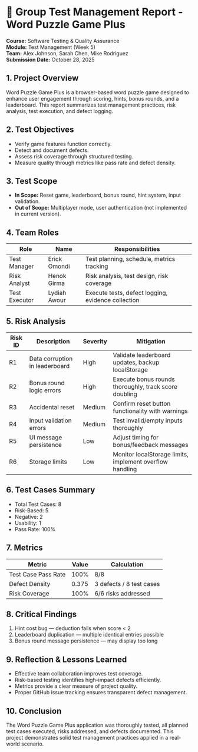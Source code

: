 # 🧪 Group Test Management Report - Word Puzzle Game Plus

**Course:** Software Testing & Quality Assurance  
**Module:** Test Management (Week 5)  
**Team:** Alex Johnson, Sarah Chen, Mike Rodriguez  
**Submission Date:** October 28, 2025

## 1. Project Overview
Word Puzzle Game Plus is a browser-based word puzzle game designed to enhance user engagement through scoring, hints, bonus rounds, and a leaderboard. This report summarizes test management practices, risk analysis, test execution, and defect logging.

## 2. Test Objectives
- Verify game features function correctly.
- Detect and document defects.
- Assess risk coverage through structured testing.
- Measure quality through metrics like pass rate and defect density.

## 3. Test Scope
- **In Scope:** Reset game, leaderboard, bonus round, hint system, input validation.
- **Out of Scope:** Multiplayer mode, user authentication (not implemented in current version).

## 4. Team Roles
| Role | Name | Responsibilities |
|------|------|-----------------|
| Test Manager | Erick Omondi | Test planning, schedule, metrics tracking |
| Risk Analyst | Henok Girma | Risk analysis, test design, risk coverage |
| Test Executor | Lydiah Awour | Execute tests, defect logging, evidence collection |

## 5. Risk Analysis
| Risk ID | Description | Severity | Mitigation |
|---------|------------|---------|------------|
| R1 | Data corruption in leaderboard | High | Validate leaderboard updates, backup localStorage |
| R2 | Bonus round logic errors | High | Execute bonus rounds thoroughly, track score doubling |
| R3 | Accidental reset | Medium | Confirm reset button functionality with warnings |
| R4 | Input validation errors | Medium | Test invalid/empty inputs thoroughly |
| R5 | UI message persistence | Low | Adjust timing for bonus/feedback messages |
| R6 | Storage limits | Low | Monitor localStorage limits, implement overflow handling |

## 6. Test Cases Summary
- Total Test Cases: 8  
- Risk-Based: 5  
- Negative: 2  
- Usability: 1  
- Pass Rate: 100%  

## 7. Metrics
| Metric | Value | Calculation |
|--------|-------|-------------|
| Test Case Pass Rate | 100% | 8/8 |
| Defect Density | 0.375 | 3 defects / 8 test cases |
| Risk Coverage | 100% | 6/6 risks addressed |

## 8. Critical Findings
1. Hint cost bug — deduction fails when score < 2  
2. Leaderboard duplication — multiple identical entries possible  
3. Bonus round message persistence — may display too long

## 9. Reflection & Lessons Learned
- Effective team collaboration improves test coverage.  
- Risk-based testing identifies high-impact defects efficiently.  
- Metrics provide a clear measure of project quality.  
- Proper GitHub issue tracking ensures transparent defect management.

## 10. Conclusion
The Word Puzzle Game Plus application was thoroughly tested, all planned test cases executed, risks addressed, and defects documented. This project demonstrates solid test management practices applied in a real-world scenario.